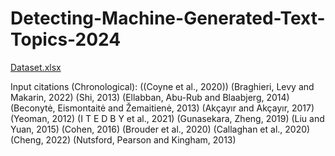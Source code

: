 # Detecting-Machine-Generated-Text-Topics-2024

[Dataset.xlsx](https://github.com/user-attachments/files/17532175/Dataset.xlsx)

Input citations (Chronological): ((Coyne et al., 2020)) (Braghieri, Levy and Makarin, 2022) (Shi, 2013) (Ellabban, Abu-Rub and Blaabjerg, 2014) (Beconytė, Eismontaitė and Žemaitienė, 2013) (Akçayır and Akçayır, 2017) (Yeoman, 2012) (I T E D B Y et al., 2021) (Gunasekara, Zheng, 2019) (Liu and Yuan, 2015) (Cohen, 2016) (Brouder et al., 2020) (Callaghan et al., 2020) (Cheng, 2022) (Nutsford, Pearson and Kingham, 2013)
